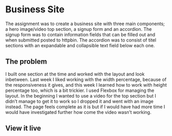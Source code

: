 # Business Site

The assignment was to create a business site with three main components; a hero image/video top section, a signup form and an accordion. The signup form was to contain information fields that can be filled out and when submitted posted to httpbin. The accordion was to consist of titel sections with an expandable and collapsible text field below each one. 

## The problem

I built one section at the time and worked with the layout and look inbetween. Last week I liked working with the width percentage, because of the responsiveness it gives, and this week I learned how to work with height percentage too, which is a bit trickier. I used Flexbox for managing the layout. In the beginning I wanted to use a video for the top section but I didn’t manage to get it to work so I dropped it and went with an image instead. The page feels complete as it is but if I would have had more time I would have investigated further how come the video wasn’t working. 

## View it live
